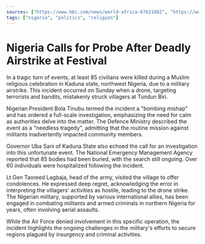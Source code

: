 ```yaml
---
sources: ["https://www.bbc.com/news/world-africa-67621882", "https://www.cnn.com/2023/12/05/africa/nigerias-president-calls-for-investigation-after-85-civilians-killed-in-drone-attack/index.html"]
tags: ["nigeria", "politics", "religion"]
---
```


# Nigeria Calls for Probe After Deadly Airstrike at Festival

In a tragic turn of events, at least 85 civilians were killed during a Muslim religious celebration in Kaduna state, northwest Nigeria, due to a military airstrike. This incident occurred on Sunday when a drone, targeting terrorists and bandits, mistakenly struck villagers at Tundun Biri.

Nigerian President Bola Tinubu termed the incident a "bombing mishap" and has ordered a full-scale investigation, emphasizing the need for calm as authorities delve into the matter. The Defence Ministry described the event as a "needless tragedy", admitting that the routine mission against militants inadvertently impacted community members.

Governor Uba Sani of Kaduna State also echoed the call for an investigation into this unfortunate event. The National Emergency Management Agency reported that 85 bodies had been buried, with the search still ongoing. Over 60 individuals were hospitalized following the incident.

Lt Gen Taoreed Lagbaja, head of the army, visited the village to offer condolences. He expressed deep regret, acknowledging the error in interpreting the villagers' activities as hostile, leading to the drone strike. The Nigerian military, supported by various international allies, has been engaged in combating militants and armed criminals in northern Nigeria for years, often involving aerial assaults.

While the Air Force denied involvement in this specific operation, the incident highlights the ongoing challenges in the military's efforts to secure regions plagued by insurgency and criminal activities.
